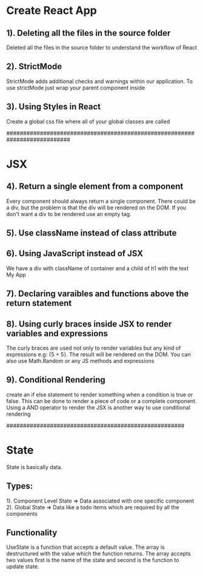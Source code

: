 # Create React App

## 1). Deleting all the files in the source folder

Deleted all the files in the source folder to understand the workflow of React

## 2). StrictMode

StrictMode adds additional checks and warnings within our application. To use strictMode just wrap your parent component inside <StrictMode>

## 3). Using Styles in React

Create a global css file where all of your global classes are called

###########################################################################

# JSX

## 4). Return a single element from a component

Every component should always return a single component. There could be a div, but the problem is that the div will be rendered on the DOM. If you don't want a div to be rendered use an empty tag.

## 5). Use className instead of class attribute

## 6). Using JavaScript instead of JSX

We have a div with className of container and a child of h1 with the text My App

<!--
import React from 'react';

function App () {
    return React.createElement('div',{ className: 'container' },
    React.createElement('h1', {}, 'My App'))
}
 -->

## 7). Declaring varaibles and functions above the return statement

## 8). Using curly braces inside JSX to render variables and expressions

The curly braces are used not only to render variables but any kind of expressions e.g:
{5 + 5}. The result will be rendered on the DOM. You can also use Math.Random or any JS methods and expressions

## 9). Conditional Rendering

create an if else statement to render something when a condition is true or false. This can be done to render a piece of code or a complete component.
Using a AND operator to render the JSX is another way to use conditional rendering

#####################################################

# State

State is basically data.

## Types:

1). Component Level State => Data associated with one specific component
2). Global State => Data like a todo items which are required by all the components

## Functionality

UseState is a function that accepts a default value.
The array is destructured with the value which the function returns. The array accepts two values first is the name of the state and second is the function to update state.
